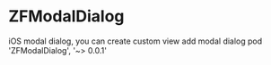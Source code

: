 # ZFModalDialog
iOS modal dialog, you can create custom view add modal dialog
pod 'ZFModalDialog', '~> 0.0.1'
